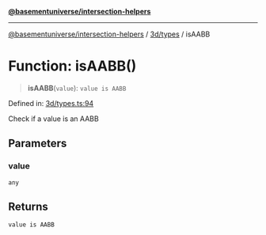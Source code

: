 [**@basementuniverse/intersection-helpers**](../../../README.md)

***

[@basementuniverse/intersection-helpers](../../../README.md) / [3d/types](../README.md) / isAABB

# Function: isAABB()

> **isAABB**(`value`): `value is AABB`

Defined in: [3d/types.ts:94](https://github.com/basementuniverse/intersection-helpers/blob/f22d1cffe16ecb68b4b29b8331edc08e3635d16c/src/3d/types.ts#L94)

Check if a value is an AABB

## Parameters

### value

`any`

## Returns

`value is AABB`
